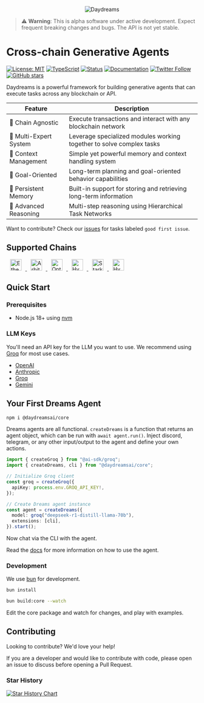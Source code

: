 <p align="center">
  <img src="/docs/public/Daydreams.png" alt="Daydreams">
</p>

> ⚠️ **Warning**: This is alpha software under active development. Expect
> frequent breaking changes and bugs. The API is not yet stable.

# Cross-chain Generative Agents

[![License: MIT](https://img.shields.io/badge/License-MIT-yellow.svg)](https://opensource.org/licenses/MIT)
[![TypeScript](https://img.shields.io/badge/TypeScript-007ACC?logo=typescript&logoColor=white)](https://www.typescriptlang.org/)
[![Status](https://img.shields.io/badge/Status-Alpha-orange.svg)]()
[![Documentation](https://img.shields.io/badge/Documentation-docs-blue.svg)](https://docs.dreams.fun)
[![Twitter Follow](https://img.shields.io/twitter/follow/daydreamsai?style=social)](https://twitter.com/daydreamsagents)
[![GitHub stars](https://img.shields.io/github/stars/daydreamsai/daydreams?style=social)](https://github.com/daydreamsai/daydreams)

Daydreams is a powerful framework for building generative agents that can
execute tasks across any blockchain or API.

| Feature                | Description                                                          |
| ---------------------- | -------------------------------------------------------------------- |
| 🔗 Chain Agnostic      | Execute transactions and interact with any blockchain network        |
| 👥 Multi-Expert System | Leverage specialized modules working together to solve complex tasks |
| 🧠 Context Management  | Simple yet powerful memory and context handling system               |
| 🎯 Goal-Oriented       | Long-term planning and goal-oriented behavior capabilities           |
| 💾 Persistent Memory   | Built-in support for storing and retrieving long-term information    |
| 🤔 Advanced Reasoning  | Multi-step reasoning using Hierarchical Task Networks                |

Want to contribute? Check our
[issues](https://github.com/daydreamsai/daydreams/issues) for tasks labeled
`good first issue`.

## Supported Chains

<p> 
  <a href="#chain-support">
  <img src="./.github/eth-logo.svg" height="30" alt="Ethereum" style="margin: 0 10px;" />
  <img src="./.github/arbitrum-logo.svg" height="30" alt="Arbitrum" style="margin: 0 10px;" />
  <img src="./.github/optimism-logo.svg" height="30" alt="Optimism" style="margin: 0 10px;" />
  <img src="./.github/solana-logo.svg" height="30" alt="Hyperledger" style="margin: 0 10px;" />
  <img src="./.github/Starknet.svg" height="30" alt="StarkNet" style="margin: 0 10px;" />
  <img src="./.github/hl-logo.svg" height="30" alt="Hyperledger" style="margin: 0 10px;" />
  </a>
</p>

## Quick Start

### Prerequisites

- Node.js 18+ using [nvm](https://github.com/nvm-sh/nvm)

### LLM Keys

You'll need an API key for the LLM you want to use. We recommend using
[Groq](https://groq.com/) for most use cases.

- [OpenAI](https://openai.com/)
- [Anthropic](https://anthropic.com/)
- [Groq](https://groq.com/)
- [Gemini](https://deepmind.google/technologies/gemini/)

## Your First Dreams Agent

```bash
npm i @daydreamsai/core
```

Dreams agents are all functional. `createDreams` is a function that returns an
agent object, which can be run with `await agent.run()`. Inject discord,
telegram, or any other input/output to the agent and define your own actions.

```typescript
import { createGroq } from "@ai-sdk/groq";
import { createDreams, cli } from "@daydreamsai/core";

// Initialize Groq client
const groq = createGroq({
  apiKey: process.env.GROQ_API_KEY!,
});

// Create Dreams agent instance
const agent = createDreams({
  model: groq("deepseek-r1-distill-llama-70b"),
  extensions: [cli],
}).start();
```

Now chat via the CLI with the agent.

Read the [docs](https://docs.dreams.fun) for more information on how to use the
agent.

### Development

We use [bun](https://bun.sh/) for development.

```bash
bun install

bun build:core --watch
```

Edit the core package and watch for changes, and play with examples.

## Contributing

Looking to contribute? We'd love your help!

If you are a developer and would like to contribute with code, please open an
issue to discuss before opening a Pull Request.

### Star History

[![Star History Chart](https://api.star-history.com/svg?repos=daydreamsai/daydreams&type=Date)](https://star-history.com/#daydreamsai/daydreams&Date)
